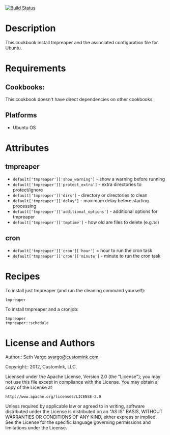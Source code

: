 [![Build Status](https://secure.travis-ci.org/customink-webops/chef-tmpreaper.png?branch=0.1.1)](http://travis-ci.org/customink-webops/chef-tmpreaper)

Description
===========
This cookbook install tmpreaper and the associated configuration file for Ubuntu.

Requirements
============
## Cookbooks:

This cookbook doesn't have direct dependencies on other cookbooks.

## Platforms
* Ubuntu OS

Attributes
==========

## tmpreaper
* `default['tmpreaper']['show_warning']` - show a warning before running
* `default['tmpreaper']['protect_extra']` - extra directories to protect/ignore
* `default['tmpreaper']['dirs']` - directory or directories to clean
* `default['tmpreaper']['delay']` - maximum delay before starting processing
* `default['tmpreaper']['additional_options']` - additional options for tmpreaper
* `default['tmpreaper']['tmptime']` - how old are files to delete (e.g.`1d`)

## cron
* `default['tmpreaper']['cron']['hour']` = hour to run the cron task
* `default['tmpreaper']['cron']['minute']` - minute to run the cron task

Recipes
=======

To install just tmpreaper (and run the cleaning command yourself):

    tmpreaper

To install tmpreaper and a cronjob:

    tmpreaper
    tmpreaper::schedule

License and Authors
===================

Author:: Seth Vargo <svargo@customink.com>

Copyright:: 2012, CustomInk, LLC.

Licensed under the Apache License, Version 2.0 (the "License");
you may not use this file except in compliance with the License.
You may obtain a copy of the License at

    http://www.apache.org/licenses/LICENSE-2.0

Unless required by applicable law or agreed to in writing, software
distributed under the License is distributed on an "AS IS" BASIS,
WITHOUT WARRANTIES OR CONDITIONS OF ANY KIND, either express or implied.
See the License for the specific language governing permissions and
limitations under the License.
